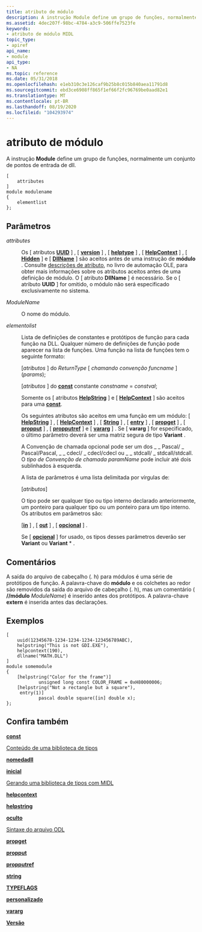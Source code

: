 ```yaml
---
title: atributo de módulo
description: A instrução Module define um grupo de funções, normalmente um conjunto de pontos de entrada de DLL.
ms.assetid: 4dec207f-98bc-4784-a3c9-506ffe7523fe
keywords:
- atributo de módulo MIDL
topic_type:
- apiref
api_name:
- module
api_type:
- NA
ms.topic: reference
ms.date: 05/31/2018
ms.openlocfilehash: e1eb310c3e126caf9b25b8c015b840aea11791d8
ms.sourcegitcommit: ebd3ce6908ff865f1ef66f2fc96769be0aad82e1
ms.translationtype: MT
ms.contentlocale: pt-BR
ms.lasthandoff: 08/19/2020
ms.locfileid: "104293974"
---
```

# <a name="module-attribute"></a>atributo de módulo

A instrução **Module** define um grupo de funções, normalmente um conjunto de pontos de entrada de dll.

``` syntax
[
    attributes
]
module modulename 
{
    elementlist
};
```

## <a name="parameters"></a>Parâmetros

<dl> <dt>

*attributes* 
</dt> <dd>

Os \[ atributos [**UUID**](uuid.md) \] , \[ [**version**](version.md) \] , \[ [**helptype**](helpstring.md) \] , \[ [**HelpContext**](helpcontext.md) \] , \[ [**Hidden**](hidden.md) \] e \[ [**DllName**](dllname-str-.md) \] são aceitos antes de uma instrução de **módulo** . Consulte [descrições de atributo](/previous-versions/windows/desktop/automat/attribute-descriptions), no livro de automação OLE, para obter mais informações sobre os atributos aceitos antes de uma definição de módulo. O \[ atributo **DllName** \] é necessário. Se o \[ atributo **UUID** \] for omitido, o módulo não será especificado exclusivamente no sistema.

</dd> <dt>

*ModuleName* 
</dt> <dd>

O nome do módulo.

</dd> <dt>

*elementolist* 
</dt> <dd>

Lista de definições de constantes e protótipos de função para cada função na DLL. Qualquer número de definições de função pode aparecer na lista de funções. Uma função na lista de funções tem o seguinte formato:

\[*atributos* \] do *ReturnType* \[ *chamando convenção funcname* \] (*params*);

\[*atributos* \] do [**const**](const.md) constante *constname*  =  *constval*;

Somente os \[ atributos [**HelpString**](helpstring.md) \] e \[ [**HelpContext**](helpcontext.md) \] são aceitos para uma [**const**](const.md).

Os seguintes atributos são aceitos em uma função em um módulo: \[ [**HelpString**](helpstring.md) \] , \[ [**HelpContext**](helpcontext.md) \] , \[ [**String**](string.md) \] , \[ [**entry**](entry.md) \] , \[ [**propget**](propget.md) \] , \[ [**propput**](propput.md) \] , \[ [**propputref**](propputref.md) \] e \[ [**vararg**](vararg.md) \] . Se \[ **vararg** \] for especificado, o último parâmetro deverá ser uma matriz segura de tipo **Variant** .

A Convenção de chamada opcional pode ser um dos \_ \_ Pascal/ \_ Pascal/Pascal, \_ \_ cdecl/ \_ cdecl/cdecl ou \_ \_ stdcall/ \_ stdcall/stdcall. O *tipo de Convenção de chamada paramName* pode incluir até dois sublinhados à esquerda.

A lista de parâmetros é uma lista delimitada por vírgulas de:

\[*atributos*\]

O tipo pode ser qualquer tipo ou tipo interno declarado anteriormente, um ponteiro para qualquer tipo ou um ponteiro para um tipo interno. Os atributos em parâmetros são:

\[[**in**](in.md) \] , \[ [**out**](out-idl.md) \] , \[ [**opcional**](optional.md) \] .

Se \[ [**opcional**](optional.md) \] for usado, os tipos desses parâmetros deverão ser **Variant** ou **Variant** \* .

</dd> </dl>

## <a name="remarks"></a>Comentários

A saída do arquivo de cabeçalho (. h) para módulos é uma série de protótipos de função. A palavra-chave do **módulo** e os colchetes ao redor são removidos da saída do arquivo de cabeçalho (. h), mas um comentário ( **//módulo** *ModuleName*) é inserido antes dos protótipos. A palavra-chave **extern** é inserida antes das declarações.

## <a name="examples"></a>Exemplos

``` syntax
[
    uuid(12345678-1234-1234-1234-123456789ABC), 
    helpstring("This is not GDI.EXE"), 
    helpcontext(190), 
    dllname("MATH.DLL")
] 
module somemodule
{ 
    [helpstring("Color for the frame")] 
            unsigned long const COLOR_FRAME = 0xH80000006; 
    [helpstring("Not a rectangle but a square"), 
     entry(1)] 
            pascal double square([in] double x); 
};
```

## <a name="see-also"></a>Confira também

<dl> <dt>

[**const**](const.md)
</dt> <dt>

[Conteúdo de uma biblioteca de tipos](/previous-versions/windows/desktop/automat/contents-of-a-type-library)
</dt> <dt>

[**nomedadll**](dllname-str-.md)
</dt> <dt>

[**inicial**](entry.md)
</dt> <dt>

[Gerando uma biblioteca de tipos com MIDL](generating-a-type-library-with-midl-2.md)
</dt> <dt>

[**helpcontext**](helpcontext.md)
</dt> <dt>

[**helpstring**](helpstring.md)
</dt> <dt>

[**oculto**](hidden.md)
</dt> <dt>

[Sintaxe do arquivo ODL](/previous-versions/windows/desktop/automat/odl-file-syntax)
</dt> <dt>

[**propget**](propget.md)
</dt> <dt>

[**propput**](propput.md)
</dt> <dt>

[**propputref**](propputref.md)
</dt> <dt>

[**string**](string.md)
</dt> <dt>

[**TYPEFLAGS**](/windows/win32/api/oaidl/ne-oaidl-typeflags)
</dt> <dt>

[**personalizado**](uuid.md)
</dt> <dt>

[**vararg**](vararg.md)
</dt> <dt>

[**Versão**](version.md)
</dt> </dl>

 

 